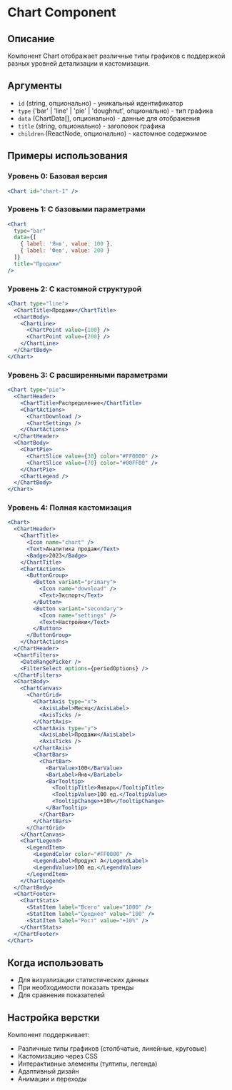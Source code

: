 # Chart Component

## Описание
Компонент Chart отображает различные типы графиков с поддержкой разных уровней детализации и кастомизации.

## Аргументы
- `id` (string, опционально) - уникальный идентификатор
- `type` ('bar' | 'line' | 'pie' | 'doughnut', опционально) - тип графика
- `data` (ChartData[], опционально) - данные для отображения
- `title` (string, опционально) - заголовок графика
- `children` (ReactNode, опционально) - кастомное содержимое

## Примеры использования

### Уровень 0: Базовая версия
```jsx
<Chart id="chart-1" />
```

### Уровень 1: С базовыми параметрами
```jsx
<Chart
  type="bar"
  data={[
    { label: 'Янв', value: 100 },
    { label: 'Фев', value: 200 }
  ]}
  title="Продажи"
/>
```

### Уровень 2: С кастомной структурой
```jsx
<Chart type="line">
  <ChartTitle>Продажи</ChartTitle>
  <ChartBody>
    <ChartLine>
      <ChartPoint value={100} />
      <ChartPoint value={200} />
    </ChartLine>
  </ChartBody>
</Chart>
```

### Уровень 3: С расширенными параметрами
```jsx
<Chart type="pie">
  <ChartHeader>
    <ChartTitle>Распределение</ChartTitle>
    <ChartActions>
      <ChartDownload />
      <ChartSettings />
    </ChartActions>
  </ChartHeader>
  <ChartBody>
    <ChartPie>
      <ChartSlice value={30} color="#FF0000" />
      <ChartSlice value={70} color="#00FF00" />
    </ChartPie>
    <ChartLegend />
  </ChartBody>
</Chart>
```

### Уровень 4: Полная кастомизация
```jsx
<Chart>
  <ChartHeader>
    <ChartTitle>
      <Icon name="chart" />
      <Text>Аналитика продаж</Text>
      <Badge>2023</Badge>
    </ChartTitle>
    <ChartActions>
      <ButtonGroup>
        <Button variant="primary">
          <Icon name="download" />
          <Text>Экспорт</Text>
        </Button>
        <Button variant="secondary">
          <Icon name="settings" />
          <Text>Настройки</Text>
        </Button>
      </ButtonGroup>
    </ChartActions>
  </ChartHeader>
  <ChartFilters>
    <DateRangePicker />
    <FilterSelect options={periodOptions} />
  </ChartFilters>
  <ChartBody>
    <ChartCanvas>
      <ChartGrid>
        <ChartAxis type="x">
          <AxisLabel>Месяц</AxisLabel>
          <AxisTicks />
        </ChartAxis>
        <ChartAxis type="y">
          <AxisLabel>Продажи</AxisLabel>
          <AxisTicks />
        </ChartAxis>
        <ChartBars>
          <ChartBar>
            <BarValue>100</BarValue>
            <BarLabel>Янв</BarLabel>
            <BarTooltip>
              <TooltipTitle>Январь</TooltipTitle>
              <TooltipValue>100 ед.</TooltipValue>
              <TooltipChange>+10%</TooltipChange>
            </BarTooltip>
          </ChartBar>
        </ChartBars>
      </ChartGrid>
    </ChartCanvas>
    <ChartLegend>
      <LegendItem>
        <LegendColor color="#FF0000" />
        <LegendLabel>Продукт A</LegendLabel>
        <LegendValue>100 ед.</LegendValue>
      </LegendItem>
    </ChartLegend>
  </ChartBody>
  <ChartFooter>
    <ChartStats>
      <StatItem label="Всего" value="1000" />
      <StatItem label="Среднее" value="100" />
      <StatItem label="Рост" value="+10%" />
    </ChartStats>
  </ChartFooter>
</Chart>
```

## Когда использовать
- Для визуализации статистических данных
- При необходимости показать тренды
- Для сравнения показателей

## Настройка верстки
Компонент поддерживает:
- Различные типы графиков (столбчатые, линейные, круговые)
- Кастомизацию через CSS
- Интерактивные элементы (тултипы, легенда)
- Адаптивный дизайн
- Анимации и переходы 